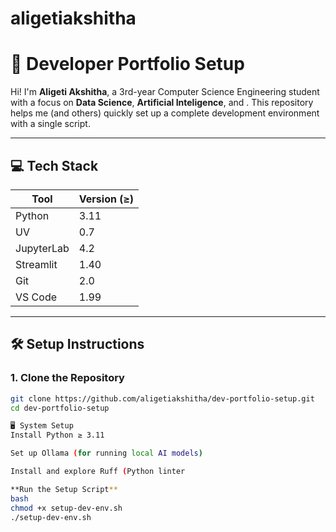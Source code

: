 # aligetiakshitha
# 🚀 Developer Portfolio Setup

Hi! I'm **Aligeti Akshitha**, a 3rd-year Computer Science Engineering student with a focus on **Data Science**, **Artificial Inteligence**, and . This repository helps me (and others) quickly set up a complete development environment with a single script.

---

## 💻 Tech Stack

| Tool           | Version (≥) |
|----------------|-------------|
| Python         | 3.11        |
| UV             | 0.7         |
| JupyterLab     | 4.2         |
| Streamlit      | 1.40        |
| Git            | 2.0         |
| VS Code        | 1.99        |

---

## 🛠️ Setup Instructions

### 1. Clone the Repository

```bash
git clone https://github.com/aligetiakshitha/dev-portfolio-setup.git
cd dev-portfolio-setup

🖥️ System Setup
Install Python ≥ 3.11

Set up Ollama (for running local AI models)

Install and explore Ruff (Python linter

**Run the Setup Script**
bash
chmod +x setup-dev-env.sh
./setup-dev-env.sh

